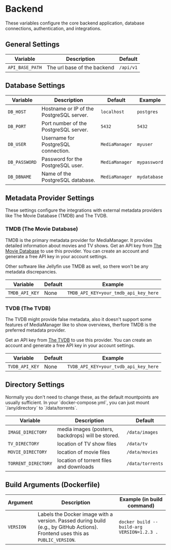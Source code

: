 # Backend

These variables configure the core backend application, database connections, authentication, and integrations.

## General Settings

| Variable        | Description                 | Default   |
|-----------------|-----------------------------|-----------|
| `API_BASE_PATH` | The url base of the backend | `/api/v1` |

## Database Settings

| Variable      | Description                              | Default        | Example      |
|---------------|------------------------------------------|----------------|--------------|
| `DB_HOST`     | Hostname or IP of the PostgreSQL server. | `localhost`    | `postgres`   |
| `DB_PORT`     | Port number of the PostgreSQL server.    | `5432`         | `5432`       |
| `DB_USER`     | Username for PostgreSQL connection.      | `MediaManager` | `myuser`     |
| `DB_PASSWORD` | Password for the PostgreSQL user.        | `MediaManager` | `mypassword` |
| `DB_DBNAME`   | Name of the PostgreSQL database.         | `MediaManager` | `mydatabase` |

## Metadata Provider Settings

These settings configure the integrations with external metadata providers like The Movie Database (TMDB) and The TVDB.

### TMDB (The Movie Database)

TMDB is the primary metadata provider for MediaManager. It provides detailed information about movies and TV shows.
Get an API key from [The Movie Database](https://www.themoviedb.org/settings/api) to use this provider. You can create
an account and generate a free API key in your account settings.

<tip>
    Other software like Jellyfin use TMDB as well, so there won't be any metadata discrepancies.
</tip>

| Variable       | Default | Example                               |
|----------------|---------|---------------------------------------|
| `TMDB_API_KEY` | None    | `TMDB_API_KEY=your_tmdb_api_key_here` |

### TVDB (The TVDB)

<warning>
    The TVDB might provide false metadata, also it doesn't support some features of MediaManager like to show overviews, therfore TMDB is the preferred metadata provider. 
</warning>

Get an API key from [The TVDB](https://thetvdb.com/auth/register) to use this provider. You can create an account and
generate a free API key in your account settings.

| Variable       | Default | Example                               |
|----------------|---------|---------------------------------------|
| `TVDB_API_KEY` | None    | `TVDB_API_KEY=your_tvdb_api_key_here` |

## Directory Settings

<note>
    Normally you don't need to change these, as the default mountpoints are usually sufficient. In your `docker-compose.yml`, you can just mount `/any/directory` to `/data/torrents`.
</note>

| Variable            | Description                                       | Default          |
|---------------------|---------------------------------------------------|------------------|
| `IMAGE_DIRECTORY`   | media images (posters, backdrops) will be stored. | `/data/images`   |
| `TV_DIRECTORY`      | location of TV show files                         | `/data/tv`       |
| `MOVIE_DIRECTORY`   | location of movie files                           | `/data/movies`   |
| `TORRENT_DIRECTORY` | location of torrent files and downloads           | `/data/torrents` |

## Build Arguments (Dockerfile)

| Argument  | Description                                                                                                                    | Example (in build command)                 |
|-----------|--------------------------------------------------------------------------------------------------------------------------------|--------------------------------------------|
| `VERSION` | Labels the Docker image with a version. Passed during build (e.g., by GitHub Actions). Frontend uses this as `PUBLIC_VERSION`. | `docker build --build-arg VERSION=1.2.3 .` |

